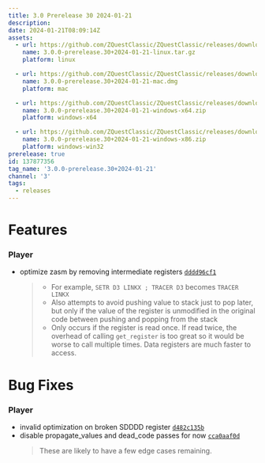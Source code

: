 ```yaml
---
title: 3.0 Prerelease 30 2024-01-21
description: 
date: 2024-01-21T08:09:14Z
assets: 
  - url: https://github.com/ZQuestClassic/ZQuestClassic/releases/download/3.0.0-prerelease.30%2B2024-01-21/3.0.0-prerelease.30%2B2024-01-21-linux.tar.gz
    name: 3.0.0-prerelease.30+2024-01-21-linux.tar.gz
    platform: linux

  - url: https://github.com/ZQuestClassic/ZQuestClassic/releases/download/3.0.0-prerelease.30%2B2024-01-21/3.0.0-prerelease.30%2B2024-01-21-mac.dmg
    name: 3.0.0-prerelease.30+2024-01-21-mac.dmg
    platform: mac

  - url: https://github.com/ZQuestClassic/ZQuestClassic/releases/download/3.0.0-prerelease.30%2B2024-01-21/3.0.0-prerelease.30%2B2024-01-21-windows-x64.zip
    name: 3.0.0-prerelease.30+2024-01-21-windows-x64.zip
    platform: windows-x64

  - url: https://github.com/ZQuestClassic/ZQuestClassic/releases/download/3.0.0-prerelease.30%2B2024-01-21/3.0.0-prerelease.30%2B2024-01-21-windows-x86.zip
    name: 3.0.0-prerelease.30+2024-01-21-windows-x86.zip
    platform: windows-win32
prerelease: true
id: 137877356
tag_name: '3.0.0-prerelease.30+2024-01-21'
channel: '3'
tags:
  - releases
---
```





# Features

### Player

- optimize zasm by removing intermediate registers [`dddd96cf1`](https://github.com/ZQuestClassic/ZQuestClassic/commit/dddd96cf11647c5c31bfa6e6ba50a9624fbb8ed6)
   &nbsp;
   >- For example, `SETR D3 LINKX ; TRACER D3` becomes `TRACER LINKX`
   >- Also attempts to avoid pushing value to stack just to pop later,
   >  but only if the value of the register is unmodified in the original
   >  code between pushing and popping from the stack
   >- Only occurs if the register is read once. If read twice, the overhead
   >  of calling `get_register` is too great so it would be worse to call
   >  multiple times. Data registers are much faster to access.
   >

# Bug Fixes

### Player

- invalid optimization on broken SDDDD register [`d482c135b`](https://github.com/ZQuestClassic/ZQuestClassic/commit/d482c135b98ba01ed043d2109f1a2af9384d6bb7)
- disable propagate_values and dead_code passes for now [`cca0aaf0d`](https://github.com/ZQuestClassic/ZQuestClassic/commit/cca0aaf0d657b2409a9183771f017254514ee2be)
   &nbsp;
   >These are likely to have a few edge cases remaining. 
   >
